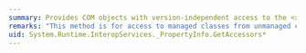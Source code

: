 ```yaml
---
summary: Provides COM objects with version-independent access to the <xref href="System.Reflection.PropertyInfo.GetAccessors*"></xref> methods.
remarks: "This method is for access to managed classes from unmanaged code and should not be called from managed code.  \n  \n The <xref:System.Reflection.PropertyInfo.GetAccessors%2A> methods return an array of the `get` and `set` accessors on this property."
uid: System.Runtime.InteropServices._PropertyInfo.GetAccessors*
---
```

